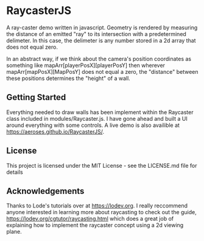 # RaycasterJS
 
A ray-caster demo written in javascript. Geometry is rendered by measuring the distance of an emitted "ray" to its intersection with a predetermined delimeter. In this case, the delimeter is any number stored in a 2d array that does not equal zero. 

In an abstract way, if we think about the camera's position coordinates as something like mapArr[playerPosX][playerPosY] then  wherever mapArr[mapPosX][MapPosY] does not equal a zero, the "distance" between these positions determines the "height" of a wall.

## Getting Started

Everything needed to draw walls has been implement within the Raycaster class included in modules/Raycaster.js. I have gone ahead and built a UI around everything with some controls. A live demo is also availible at https://aeroses.github.io/RaycasterJS/. 

## License

This project is licensed under the MIT License - see the LICENSE.md file for details

## Acknowledgements 

Thanks to Lode's tutorials over at https://lodev.org.
I really reccommend anyone interested in learning more about raycasting to check out the guide, https://lodev.org/cgtutor/raycasting.html which does a great job of explaining how to implement the raycaster concept using a  2d viewing plane.
